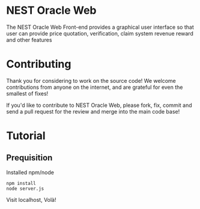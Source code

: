 # NEST Oracle Web

The NEST Oracle Web Front-end provides a graphical user interface so that user can provide price quotation, verification, claim system revenue reward and other features


# Contributing
Thank you for considering to work on the source code! We welcome contributions from anyone on the internet, and are grateful for even the smallest of fixes!

If you'd like to contribute to NEST Oracle Web, please fork, fix, commit and send a pull request for the review and merge into the main code base!


# Tutorial

## Prequisition
Installed npm/node

```
npm install
node server.js
```
Visit localhost, Volà!

